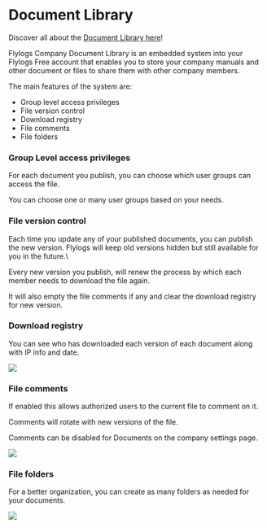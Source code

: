 # Document Library

Discover all about the [Document Library here](https://flylogs.com/features/aeronautical-documentation)!

Flylogs Company Document Library is an embedded system into your Flylogs Free account that enables you to store your company manuals and other document or files to share them with other company members.

The main features of the system are:

* Group level access privileges
* File version control
* Download registry
* File comments
* File folders

### Group Level access privileges

For each document you publish, you can choose which user groups can access the file.

You can choose one or many user groups based on your needs.

### File version control

Each time you update any of your published documents, you can publish the new version. Flylogs will keep old versions hidden but still available for you in the future.\


Every new version you publish, will renew the process by which each member needs to download the file again.&#x20;

It will also empty the file comments if any and clear the download registry for new version.



### Download registry

You can see who has downloaded each version of each document along with IP info and date.

![](https://tawk.link/61f94bae9bd1f31184da67e3/kb/attachments/TitB2ImhZs.png)

### File comments

If enabled this allows authorized users to the current file to comment on it.

Comments will rotate with new versions of the file.

Comments can be disabled for Documents on the company settings page.

![](https://tawk.link/61f94bae9bd1f31184da67e3/kb/attachments/LbOc4Cwzkz.png)

### File folders

For a better organization, you can create as many folders as needed for your documents.

![](https://tawk.link/61f94bae9bd1f31184da67e3/kb/attachments/Ee0r0ZX5Ha.png)
